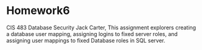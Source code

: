 # Homework6
CIS 483 Database Security Jack Carter, This assignment explorers creating a database user mapping, assigning logins to fixed server roles, and assigning user mappings to fixed Database roles in SQL server.
